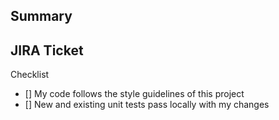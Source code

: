 ## Summary

## JIRA Ticket

Checklist
- [] My code follows the style guidelines of this project
- [] New and existing unit tests pass locally with my changes

